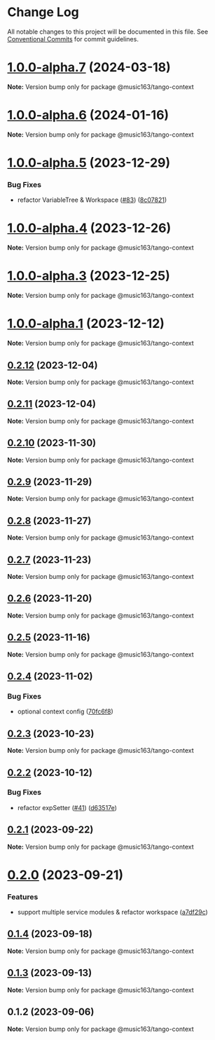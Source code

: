 # Change Log

All notable changes to this project will be documented in this file.
See [Conventional Commits](https://conventionalcommits.org) for commit guidelines.

# [1.0.0-alpha.7](https://github.com/netease/tango/compare/@music163/tango-context@1.0.0-alpha.6...@music163/tango-context@1.0.0-alpha.7) (2024-03-18)

**Note:** Version bump only for package @music163/tango-context

# [1.0.0-alpha.6](https://github.com/netease/tango/compare/@music163/tango-context@1.0.0-alpha.5...@music163/tango-context@1.0.0-alpha.6) (2024-01-16)

**Note:** Version bump only for package @music163/tango-context

# [1.0.0-alpha.5](https://github.com/netease/tango/compare/@music163/tango-context@1.0.0-alpha.4...@music163/tango-context@1.0.0-alpha.5) (2023-12-29)

### Bug Fixes

- refactor VariableTree & Workspace ([#83](https://github.com/netease/tango/issues/83)) ([8c07821](https://github.com/netease/tango/commit/8c07821d93cea4dfc43f81ca948b845176821184))

# [1.0.0-alpha.4](https://github.com/netease/tango/compare/@music163/tango-context@1.0.0-alpha.3...@music163/tango-context@1.0.0-alpha.4) (2023-12-26)

**Note:** Version bump only for package @music163/tango-context

# [1.0.0-alpha.3](https://github.com/netease/tango/compare/@music163/tango-context@1.0.0-alpha.2...@music163/tango-context@1.0.0-alpha.3) (2023-12-25)

**Note:** Version bump only for package @music163/tango-context

# [1.0.0-alpha.1](https://github.com/netease/tango/compare/@music163/tango-context@0.2.12...@music163/tango-context@1.0.0-alpha.1) (2023-12-12)

**Note:** Version bump only for package @music163/tango-context

## [0.2.12](https://github.com/netease/tango/compare/@music163/tango-context@0.2.11...@music163/tango-context@0.2.12) (2023-12-04)

**Note:** Version bump only for package @music163/tango-context

## [0.2.11](https://github.com/netease/tango/compare/@music163/tango-context@0.2.10...@music163/tango-context@0.2.11) (2023-12-04)

**Note:** Version bump only for package @music163/tango-context

## [0.2.10](https://github.com/netease/tango/compare/@music163/tango-context@0.2.9...@music163/tango-context@0.2.10) (2023-11-30)

**Note:** Version bump only for package @music163/tango-context

## [0.2.9](https://github.com/netease/tango/compare/@music163/tango-context@0.2.8...@music163/tango-context@0.2.9) (2023-11-29)

**Note:** Version bump only for package @music163/tango-context

## [0.2.8](https://github.com/netease/tango/compare/@music163/tango-context@0.2.7...@music163/tango-context@0.2.8) (2023-11-27)

**Note:** Version bump only for package @music163/tango-context

## [0.2.7](https://github.com/netease/tango/compare/@music163/tango-context@0.2.6...@music163/tango-context@0.2.7) (2023-11-23)

**Note:** Version bump only for package @music163/tango-context

## [0.2.6](https://github.com/netease/tango/compare/@music163/tango-context@0.2.5...@music163/tango-context@0.2.6) (2023-11-20)

**Note:** Version bump only for package @music163/tango-context

## [0.2.5](https://github.com/netease/tango/compare/@music163/tango-context@0.2.4...@music163/tango-context@0.2.5) (2023-11-16)

**Note:** Version bump only for package @music163/tango-context

## [0.2.4](https://github.com/netease/tango/compare/@music163/tango-context@0.2.3...@music163/tango-context@0.2.4) (2023-11-02)

### Bug Fixes

- optional context config ([70fc6f8](https://github.com/netease/tango/commit/70fc6f8030202f5d340281c0424752044ed0fb83))

## [0.2.3](https://github.com/netease/tango/compare/@music163/tango-context@0.2.2...@music163/tango-context@0.2.3) (2023-10-23)

**Note:** Version bump only for package @music163/tango-context

## [0.2.2](https://github.com/netease/tango/compare/@music163/tango-context@0.2.1...@music163/tango-context@0.2.2) (2023-10-12)

### Bug Fixes

- refactor expSetter ([#41](https://github.com/netease/tango/issues/41)) ([d63517e](https://github.com/netease/tango/commit/d63517ecb936e4227e70c33e610664316625f4f4))

## [0.2.1](https://github.com/netease/tango/compare/@music163/tango-context@0.2.0...@music163/tango-context@0.2.1) (2023-09-22)

**Note:** Version bump only for package @music163/tango-context

# [0.2.0](https://github.com/netease/tango/compare/@music163/tango-context@0.1.4...@music163/tango-context@0.2.0) (2023-09-21)

### Features

- support multiple service modules & refactor workspace ([a7df29c](https://github.com/netease/tango/commit/a7df29c3debc56b187792d3e203b470e9d368ea5))

## [0.1.4](https://github.com/netease/tango/compare/@music163/tango-context@0.1.3...@music163/tango-context@0.1.4) (2023-09-18)

**Note:** Version bump only for package @music163/tango-context

## [0.1.3](https://github.com/netease/tango/compare/@music163/tango-context@0.1.2...@music163/tango-context@0.1.3) (2023-09-13)

**Note:** Version bump only for package @music163/tango-context

## 0.1.2 (2023-09-06)

**Note:** Version bump only for package @music163/tango-context
